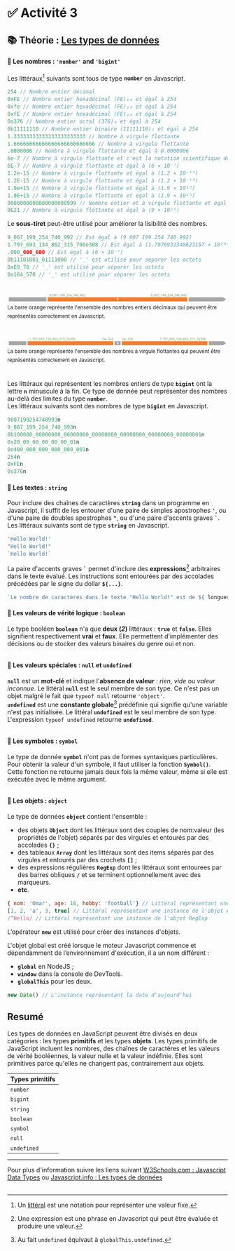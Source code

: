 # ✅ **Activité 3**

## 📚 Théorie : [Les types de données](https://fr.javascript.info/types#resume)

#### 🔢 Les nombres : `'number'` and `'bigint'`

Les littéraux[^1] suivants sont tous de type **`number`** en Javascript.
```javascript
254 // Nombre entier décimal
0xFE // Nombre entier hexadécimal (FE)₁₆ et égal à 254
0xfe // Nombre entier hexadécimal (FE)₁₆ et égal à 254
0xfE // Nombre entier hexadécimal (FE)₁₆ et égal à 254
0o376 // Nombre entier octal (376)₈ et égal à 254
0b11111110 // Nombre entier binaire (11111110)₂ et égal à 254
1.33333333333333333333333 // Nombre à virgule flottante
1.66666666666666666666666666 // Nombre à virgule flottante
.0000006 // Nombre à virgule flottante et égal à 0.0000006
6e-7 // Nombre à virgule flottante et c'est la notation scientifique de 0.0000006
6E-7 // Nombre à virgule flottante et égal à (6 × 10⁻⁷)
1.2e-15 // Nombre à virgule flottante et égal à (1.2 × 10⁻¹⁵)
1.2E-15 // Nombre à virgule flottante et égal à (1.2 × 10⁻¹⁵)
1.9e+15 // Nombre à virgule flottante et égal à (1.9 × 10¹⁵)
1.9E+15 // Nombre à virgule flottante et égal à (1.9 × 10¹⁵)
9000000000000000000999 // Nombre entier et à virgule flottante et égal à (9 × 10²¹)
9E21 // Nombre à virgule flottante et égal à (9 × 10²¹)
```
Le **sous-tiret** peut-être utilisé pour améliorer la lisibilité des nombres.
```javascript
9_007_199_254_740_992 // Est égal à (9 007 199 254 740 992)
1.797_693_134_862_315_700e308 // Est égal à (1.7976931348623157 × 10³⁰⁸)
.000_000_600 // Est égal à (6 × 10⁻⁷)
0b11101001_01111000 // '_' est utilisé pour séparer les octets
0xE9_78 // '_' est utilisé pour séparer les octets
0o164_570 // '_' est utilisé pour séparer les octets
```
######
![](./rsc/max-integer.svg)
<sup>La barre orange représente l'ensemble des nombres entiers décimaux qui peuvent être représentés correctement en Javascript.</sup>
######
![](./rsc/max-float.svg)
<sup>La barre orange représente l'ensemble des nombres à virgule flottantes qui peuvent être représentés correctement en Javascript.</sup>

######
Les littéraux qui représentent les nombres entiers de type **`bigint`** ont la lettre **`n`** minuscule à la fin. Ce type de donnée peut représenter des nombres au-delà des limites du type **`number`**.<br>
Les littéraux suivants sont des nombres de type **`bigint`** en Javascript.
```javascript
9007199254740993n
9_007_199_254_740_993n
0b100000_00000000_00000000_00000000_00000000_00000000_00000001n
0x20_00_00_00_00_00_01n
0o400_000_000_000_000_001n
254n
0xFEn
0o376n
```

#### 🔡 Les textes : `string`

Pour inclure des chaînes de caractères **`string`** dans un programme en Javascript, il suffit de les entourer d'une paire de simples apostrophes **`'`**, ou d'une paire de doubles apostrophes **`"`**, ou d'une paire d'accents graves **``` ` ```**.<br>
Les littéraux suivants sont de type **`string`** en Javascript.
```javascript
'Hello World!'
"Hello World!"
`Hello World!`
```
La paire d'accents graves **``` ` ```** permet d'inclure des **expressions**[^2] arbitraires dans le texte évalué. Les instructions sont entourées par des accolades précédées par le signe du dollar **`${...}`**.
```javascript
`Le nombre de caractères dans le texte "Hello World!" est de ${ longueur = "Hello World!".length }` // Le nombre de caractères dans le texte "Hello World!" est de 12
```

#### 🔡 Les valeurs de vérité logique : `boolean`

Le type booléen **`boolean`** n'a que **deux (_2_)** littéraux : **`true`** et **`false`**. Elles signifient respectivement **vrai** et **faux**. Elle permettent d’implémenter des décisions ou de stocker des valeurs binaires du genre oui et non.
######

#### 🔡 Les valeurs spéciales : `null` et `undefined`

**`null`** est un **mot-clé** et indique l'**absence de valeur** : _rien_, _vide_ ou _valeur inconnue_. Le littéral **`null`** est le seul membre de son type. Ce n'est pas un objet malgré le fait que `typeof null` retourne `'object'`.<br>
**`undefined`** est une **constante globale**[^3] prédéfinie qui signifie qu'une variable n'est pas initialisée. Le littéral **`undefined`** est le seul membre de son type. L'expression `typeof undefined` retourne **`undefined`**.<br>
######

#### 🔡 Les symboles : `symbol`

Le type de donnée **`symbol`** n'ont pas de formes syntaxiques particulières. Pour obtenir la valeur d'un symbole, il faut utiliser la fonction **`Symbol()`**. Cette fonction ne retourne jamais deux fois la même valeur, même si elle est exécutée avec le même argument.
######

#### 🔡 Les objets : `object`

Le type de données **`object`** contient l'ensemble :
- des objets **`Object`** dont les littéraux sont des couples de nom:valeur (les propriétés de l'objet) séparés par des virgules et entourés par des accolades **`{}`** ;
- des tableaux **`Array`** dont les littéraux sont des items séparés par des virgules et entourés par des crochets **`[]`** ;
- des expressions régulières **`RegExp`** dont les littéraux sont entourees par des barres obliques **`/`** et se terminent optionnellement avec des marqueurs.
- **etc**.
```javascript
{ nom: 'Omar', age: 16, hobby: 'football'} // Littéral représentant une instance de l'objet Object
[1, 2, 'a', 3, true] // Littéral représentant une instance de l'objet Array
/^Hello/ // Littéral représentant une instance de l'objet RegExp
```
L’opérateur **`new`** est utilisé pour créer des instances d'objets.

L'objet global est créé lorsque le moteur Javascript commence et dépendamment de l’environnement d'exécution, il a un nom différent :
- **`global`** en NodeJS ;
- **`window`** dans la console de DevTools.
- **`globalThis`** pour les deux.
```javascript
new Date() // L'instance représentant la date d'aujourd'hui
```

## Resumé

Les types de données en JavaScript peuvent être divisés en deux catégories : les types **primitifs** et les types **objets**. Les types primitifs de JavaScript incluent les nombres, des chaînes de caractères et les valeurs de vérité booléennes, la valeur nulle et la valeur indéfinie. Elles sont primitives parce qu'elles ne changent pas, contrairement aux objets.

|Types primitifs|
|:---|
|`number`|
|`bigint`|
|`string`|
|`boolean`|
|`symbol`|
|`null`|
|`undefined`|
---
Pour plus d'information suivre les liens suivant [W3Schools.com : Javascript Data Types](https://www.w3schools.com/js/js_datatypes.asp) ou [Javascript.info : Les types de données](https://fr.javascript.info/types)
<br>
<br>

[^1]: Un [littéral](https://fr.wikipedia.org/wiki/Litt%C3%A9ral_(programmation)) est une notation pour représenter une valeur fixe.
[^2]: Une expression est une phrase en Javascript qui peut être évaluée et produire une valeur.
[^3]: Au fait `undefined` équivaut à `globalThis.undefined`.
